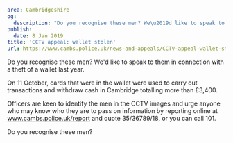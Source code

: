 ```yaml
area: Cambridgeshire
og:
  description: "Do you recognise these men? We\u2019d like to speak to them in connection with a theft of a wallet last year."
publish:
  date: 8 Jan 2019
title: 'CCTV appeal: wallet stolen'
url: https://www.cambs.police.uk/news-and-appeals/CCTV-appeal-wallet-stolen
```

Do you recognise these men? We'd like to speak to them in connection with a theft of a wallet last year.

On 11 October, cards that were in the wallet were used to carry out transactions and withdraw cash in Cambridge totalling more than £3,400.

Officers are keen to identify the men in the CCTV images and urge anyone who may know who they are to pass on information by reporting online at www.cambs.police.uk/report and quote 35/36789/18, or you can call 101.

Do you recognise these men?
